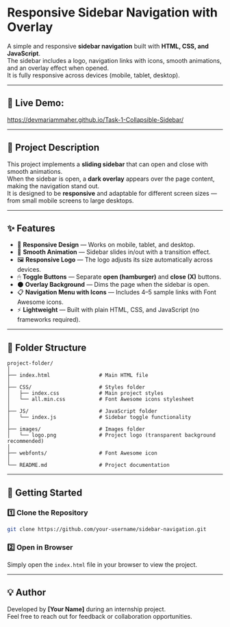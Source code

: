 # Responsive Sidebar Navigation with Overlay

A simple and responsive **sidebar navigation** built with **HTML, CSS, and JavaScript**.  
The sidebar includes a logo, navigation links with icons, smooth animations, and an overlay effect when opened.  
It is fully responsive across devices (mobile, tablet, desktop).

---

## 🔗 Live Demo: 
https://devmariammaher.github.io/Task-1-Collapsible-Sidebar/

---

## 📌 Project Description

This project implements a **sliding sidebar** that can open and close with smooth animations.  
When the sidebar is open, a **dark overlay** appears over the page content, making the navigation stand out.  
It is designed to be **responsive** and adaptable for different screen sizes — from small mobile screens to large desktops.

---

## ✨ Features

- 📱 **Responsive Design** — Works on mobile, tablet, and desktop.
- 🎨 **Smooth Animation** — Sidebar slides in/out with a transition effect.
- 🖼 **Responsive Logo** — The logo adjusts its size automatically across devices.
- 🖱 **Toggle Buttons** — Separate **open (hamburger)** and **close (X)** buttons.
- 🌑 **Overlay Background** — Dims the page when the sidebar is open.
- 📋 **Navigation Menu with Icons** — Includes 4–5 sample links with Font Awesome icons.
- ⚡ **Lightweight** — Built with plain HTML, CSS, and JavaScript (no frameworks required).

---

## 📂 Folder Structure

```
project-folder/
│
├── index.html                # Main HTML file
│
├── CSS/                      # Styles folder
│   ├── index.css             # Main project styles
│   └── all.min.css           # Font Awesome icons stylesheet
│
├── JS/                       # JavaScript folder
│   └── index.js              # Sidebar toggle functionality
│
├── images/                   # Images folder
│   └── logo.png              # Project logo (transparent background recommended)
│
├── webfonts/                 # Font Awesome icon 
│
└── README.md                 # Project documentation
```

---

## 🚀 Getting Started

### 1️⃣ Clone the Repository
```bash
git clone https://github.com/your-username/sidebar-navigation.git
```

### 2️⃣ Open in Browser
Simply open the `index.html` file in your browser to view the project.

---

## 💡 Author

Developed by **[Your Name]** during an internship project.  
Feel free to reach out for feedback or collaboration opportunities.
